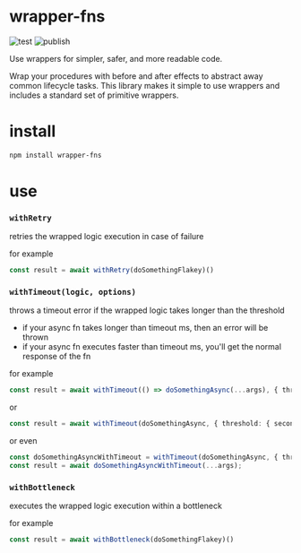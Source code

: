 # wrapper-fns

![test](https://github.com/ehmpathy/wrapper-fns/workflows/test/badge.svg)
![publish](https://github.com/ehmpathy/wrapper-fns/workflows/publish/badge.svg)

Use wrappers for simpler, safer, and more readable code.

Wrap your procedures with before and after effects to abstract away common lifecycle tasks. This library makes it simple to use wrappers and includes a standard set of primitive wrappers.


# install

```sh
npm install wrapper-fns
```

# use

### `withRetry`

retries the wrapped logic execution in case of failure

for example
```ts
const result = await withRetry(doSomethingFlakey)()
```

### `withTimeout(logic, options)`

throws a timeout error if the wrapped logic takes longer than the threshold

- if your async fn takes longer than timeout ms, then an error will be thrown
- if your async fn executes faster than timeout ms, you'll get the normal response of the fn


for example
```ts
const result = await withTimeout(() => doSomethingAsync(...args), { threshold: { seconds: 3 } });
```
or
```ts
const result = await withTimeout(doSomethingAsync, { threshold: { seconds: 3 } })(...args);
```
or even
```ts
const doSomethingAsyncWithTimeout = withTimeout(doSomethingAsync, { threshold: { seconds: 3 } });
const result = await doSomethingAsyncWithTimeout(...args);
```

### `withBottleneck`

executes the wrapped logic execution within a bottleneck

for example
```ts
const result = await withBottleneck(doSomethingFlakey)()
```
